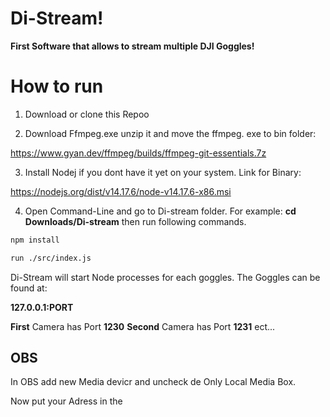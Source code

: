 ﻿# Di-Stream! 
**First Software that allows to stream multiple DJI Goggles!**
 
# How to run

1. Download or clone this Repoo

2. Download Ffmpeg.exe unzip it and move the ffmpeg. exe to bin folder:

https://www.gyan.dev/ffmpeg/builds/ffmpeg-git-essentials.7z

3. Install Nodej if you dont have it yet on your system. 
Link for Binary:

https://nodejs.org/dist/v14.17.6/node-v14.17.6-x86.msi

4. Open Command-Line and go to Di-stream folder. For example:
**cd Downloads/Di-stream** 
then run following commands. 

```sh
npm install
```

```sh
run ./src/index.js
```

Di-Stream will start Node processes for each goggles. The Goggles can be found at:

**127.0.0.1:PORT**

**First** Camera has Port **1230**
**Second** Camera has Port **1231** ect... 


## OBS

In OBS add new Media devicr and uncheck de Only Local Media Box. 

Now put your Adress in the 




